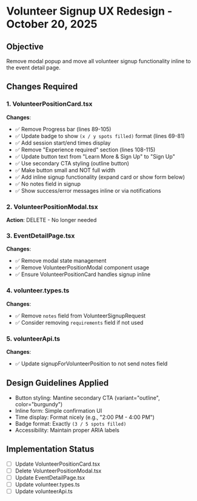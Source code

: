 # Volunteer Signup UX Redesign - October 20, 2025

## Objective
Remove modal popup and move all volunteer signup functionality inline to the event detail page.

## Changes Required

### 1. VolunteerPositionCard.tsx
**Changes**:
- ✅ Remove Progress bar (lines 89-105)
- ✅ Update badge to show `(x / y spots filled)` format (lines 69-81)
- ✅ Add session start/end times display
- ✅ Remove "Experience required" section (lines 108-115)
- ✅ Update button text from "Learn More & Sign Up" to "Sign Up"
- ✅ Use secondary CTA styling (outline button)
- ✅ Make button small and NOT full width
- ✅ Add inline signup functionality (expand card or show form below)
- ✅ No notes field in signup
- ✅ Show success/error messages inline or via notifications

### 2. VolunteerPositionModal.tsx
**Action**: DELETE - No longer needed

### 3. EventDetailPage.tsx
**Changes**:
- ✅ Remove modal state management
- ✅ Remove VolunteerPositionModal component usage
- ✅ Ensure VolunteerPositionCard handles signup inline

### 4. volunteer.types.ts
**Changes**:
- ✅ Remove `notes` field from VolunteerSignupRequest
- ✅ Consider removing `requirements` field if not used

### 5. volunteerApi.ts
**Changes**:
- ✅ Update signupForVolunteerPosition to not send notes field

## Design Guidelines Applied
- Button styling: Mantine secondary CTA (variant="outline", color="burgundy")
- Inline form: Simple confirmation UI
- Time display: Format nicely (e.g., "2:00 PM - 4:00 PM")
- Badge format: Exactly `(3 / 5 spots filled)`
- Accessibility: Maintain proper ARIA labels

## Implementation Status
- [ ] Update VolunteerPositionCard.tsx
- [ ] Delete VolunteerPositionModal.tsx
- [ ] Update EventDetailPage.tsx
- [ ] Update volunteer.types.ts
- [ ] Update volunteerApi.ts
